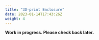```yaml
---
title: "3D-print Enclosure"
date: 2023-01-14T17:43:26Z
weight: 4
---
```


__Work in progress. Please check back later.__
